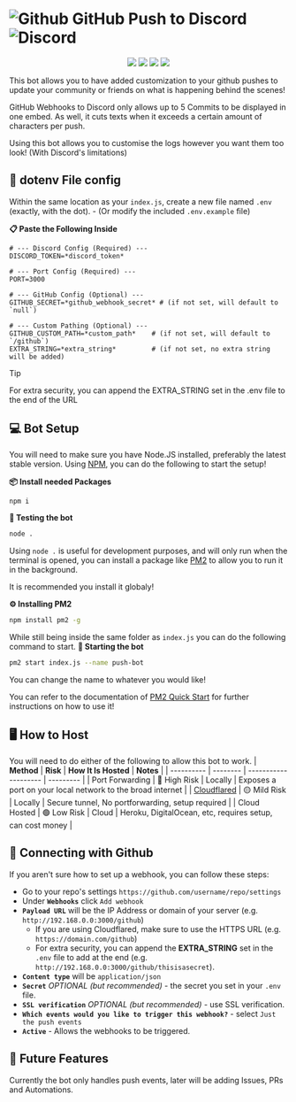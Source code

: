 # ![Github](https://img.icons8.com/?size=35&id=AZOZNnY73haj&format=png&color=000000) GitHub Push to Discord ![Discord](https://img.icons8.com/?size=35&id=6x2kochRVv1E&format=png&color=000000)

<p align="center">
  <img src="https://img.shields.io/badge/Discord.JS-v14.21.0-5865F2?style=for-the-badge" />
  <img src="https://img.shields.io/badge/ExpressJS-v5.1.0-000000?style=for-the-badge" />
  <img src="https://img.shields.io/github/license/oatmiwk/github-webhook-discord?style=for-the-badge" />
  <img src="https://img.shields.io/github/actions/workflow/status/oatmiwk/github-webhook-discord/ci.yml?style=for-the-badge" />
</p>
This bot allows you to have added customization to your github pushes to update your community or friends on what is happening behind the scenes!

GitHub Webhooks to Discord only allows up to 5 Commits to be displayed in one embed. As well, it cuts texts when it exceeds a certain amount of characters per push.

Using this bot allows you to customise the logs however you want them too look! (With Discord's limitations)

## 🔐 dotenv File config

Within the same location as your `index.js`, create a new file named `.env` (exactly, with the dot). - (Or modify the included `.env.example` file)

**📋 Paste the Following Inside**

```dotenv
# --- Discord Config (Required) ---
DISCORD_TOKEN=*discord_token*

# --- Port Config (Required) ---
PORT=3000

# --- GitHub Config (Optional) ---
GITHUB_SECRET=*github_webhook_secret* # (if not set, will default to `null`)

# --- Custom Pathing (Optional) ---
GITHUB_CUSTOM_PATH=*custom_path*    # (if not set, will default to `/github`)
EXTRA_STRING=*extra_string*         # (if not set, no extra string will be added)
```

> [!TIP]
> For extra security, you can append the EXTRA_STRING set in the .env file to the end of the URL

## 💻 Bot Setup

You will need to make sure you have Node.JS installed, preferably the latest stable version.
Using [NPM](https://www.npmjs.com/), you can do the following to start the setup!

**📦 Install needed Packages**

```sh
npm i
```

**🧪 Testing the bot**

```sh
node .
```

Using `node .` is useful for development purposes, and will only run when the terminal is opened, you can install a package like [PM2](https://pm2.io/) to allow you to run it in the background.

It is recommended you install it globaly!

**⚙️ Installing PM2**

```sh
npm install pm2 -g
```

While still being inside the same folder as `index.js` you can do the following command to start.
**🔑 Starting the bot**

```sh
pm2 start index.js --name push-bot
```

You can change the name to whatever you would like!

You can refer to the documentation of [PM2 Quick Start](https://pm2.keymetrics.io/docs/usage/quick-start/) for further instructions on how to use it!

## 🖥️ How to Host

You will need to do either of the following to allow this bot to work.
| **Method** | **Risk** | **How It Is Hosted** | **Notes** |
| ---------- | -------- | -------------------- | --------- |
| Port Forwarding | 🔴 High Risk | Locally | Exposes a port on your local network to the broad internet |
| [Cloudflared](https://developers.cloudflare.com/cloudflare-one/connections/connect-networks/downloads/) | 🟡 Mild Risk | Locally | Secure tunnel, No portforwarding, setup required |
| Cloud Hosted | 🟢 Low Risk | Cloud | Heroku, DigitalOcean, etc, requires setup, can cost money |

## 🦑 Connecting with Github

If you aren't sure how to set up a webhook, you can follow these steps:

- Go to your repo's settings `https://github.com/username/repo/settings`
- Under **`Webhooks`** click `Add webhook`
- **`Payload URL`** will be the IP Address or domain of your server (e.g. `http://192.168.0.0:3000/github`)
  - If you are using Cloudflared, make sure to use the HTTPS URL (e.g. `https://domain.com/github`)
  - For extra security, you can append the **EXTRA_STRING** set in the `.env` file to add at the end (e.g. `http://192.168.0.0:3000/github/thisisasecret`).
- **`Content type`** will be `application/json`
- **`Secret`** _OPTIONAL (but recommended)_ - the secret you set in your `.env` file.
- **`SSL verification`** _OPTIONAL (but recommended)_ - use SSL verification.
- **`Which events would you like to trigger this webhook?`** - select `Just the push events`
- **`Active`** - Allows the webhooks to be triggered.

## 📑 Future Features

Currently the bot only handles push events, later will be adding Issues, PRs and Automations.
